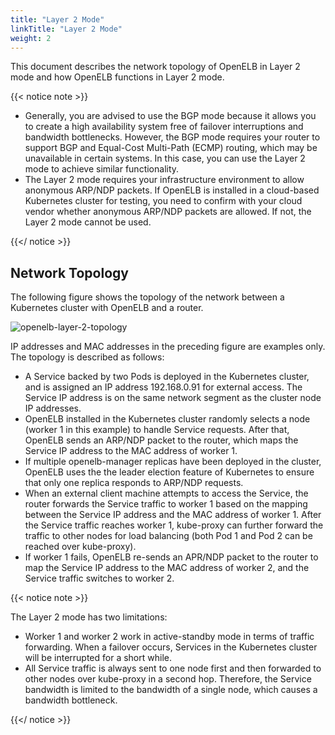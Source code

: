 ```yaml
---
title: "Layer 2 Mode"
linkTitle: "Layer 2 Mode"
weight: 2
---
```


This document describes the network topology of OpenELB in Layer 2 mode and how OpenELB functions in Layer 2 mode.

{{< notice note >}}

* Generally, you are advised to use the BGP mode because it allows you to create a high availability system free of failover interruptions and bandwidth bottlenecks. However, the BGP mode requires your router to support BGP and Equal-Cost Multi-Path (ECMP) routing, which may be unavailable in certain systems. In this case, you can use the Layer 2 mode to achieve similar functionality.
* The Layer 2 mode requires your infrastructure environment to allow anonymous ARP/NDP packets. If OpenELB is installed in a cloud-based Kubernetes cluster for testing, you need to confirm with your cloud vendor whether anonymous ARP/NDP packets are allowed. If not, the Layer 2 mode cannot be used.

{{</ notice >}}

## Network Topology

The following figure shows the topology of the network between a Kubernetes cluster with OpenELB and a router.

![openelb-layer-2-topology](/images/en/docs/concepts/layer-2-mode/openelb-layer-2-topology.png)

IP addresses and MAC addresses in the preceding figure are examples only. The topology is described as follows:

* A Service backed by two Pods is deployed in the Kubernetes cluster, and is assigned an IP address 192.168.0.91 for external access. The Service IP address is on the same network segment as the cluster node IP addresses.
* OpenELB installed in the Kubernetes cluster randomly selects a node (worker 1 in this example) to handle Service requests. After that, OpenELB sends an ARP/NDP packet to the router, which maps the Service IP address to the MAC address of worker 1.
* If multiple openelb-manager replicas have been deployed in the cluster, OpenELB uses the the leader election feature of Kubernetes to ensure that only one replica responds to ARP/NDP requests. 
* When an external client machine attempts to access the Service, the router forwards the Service traffic to worker 1 based on the mapping between the Service IP address and the MAC address of worker 1. After the Service traffic reaches worker 1, kube-proxy can further forward the traffic to other nodes for load balancing (both Pod 1 and Pod 2 can be reached over kube-proxy).
* If worker 1 fails, OpenELB re-sends an APR/NDP packet to the router to map the Service IP address to the MAC address of worker 2, and the Service traffic switches to worker 2.

{{< notice note >}}

The Layer 2 mode has two limitations:

* Worker 1 and worker 2 work in active-standby mode in terms of traffic forwarding. When a failover occurs, Services in the Kubernetes cluster will be interrupted for a short while.
* All Service traffic is always sent to one node first and then forwarded to other nodes over kube-proxy in a second hop. Therefore, the Service bandwidth is limited to the bandwidth of a single node, which causes a bandwidth bottleneck.

{{</ notice >}}
